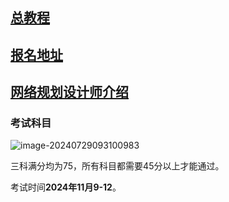 ## [总教程](https://gitee.com/zaonai/network_plannern)

## [报名地址](https://bm.ruankao.org.cn/sign/welcome)

## [网络规划设计师介绍](https://baike.baidu.com/item/%E7%BD%91%E7%BB%9C%E8%A7%84%E5%88%92%E8%AE%BE%E8%AE%A1%E5%B8%88/9490812)



### 考试科目

![image-20240729093100983](C:\Users\Zyn__\AppData\Roaming\Typora\typora-user-images\image-20240729093100983.png)



三科满分均为75，所有科目都需要45分以上才能通过。

考试时间**2024年11月9-12**。

